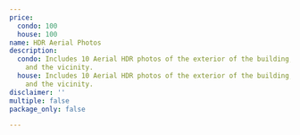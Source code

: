 ```yaml
---
price:
  condo: 100
  house: 100
name: HDR Aerial Photos
description:
  condo: Includes 10 Aerial HDR photos of the exterior of the building, the street
    and the vicinity.
  house: Includes 10 Aerial HDR photos of the exterior of the building, the street
    and the vicinity.
disclaimer: ''
multiple: false
package_only: false

---
```

